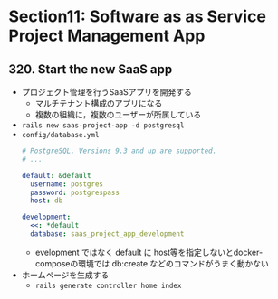 # Section11: Software as as Service Project Management App

## 320. Start the new SaaS app

- プロジェクト管理を行うSaaSアプリを開発する
  - マルチテナント構成のアプリになる
  - 複数の組織に，複数のユーザーが所属している
- `rails new saas-project-app -d postgresql`
- `config/database.yml`
  ```yaml
  # PostgreSQL. Versions 9.3 and up are supported.
  # ...

  default: &default
    username: postgres
    password: postgrespass
    host: db
  
  development:
    <<: *default
    database: saas_project_app_development
  ```
    - evelopment ではなく default に host等を指定しないとdocker-composeの環境では db:create などのコマンドがうまく動かない
- ホームページを生成する
  - `rails generate controller home index`
